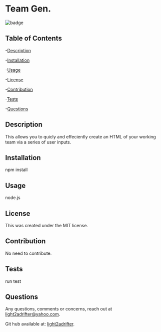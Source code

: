 
  <h1>Team Gen.</h1>

  
  ![badge](https://img.shields.io/badge/license-MIT-informational) <br />
  

  
  ## Table of Contents
  -[Description](#description) <br/>

  -[Installation](#installation) <br/>

  -[Usage](#usage) <br/>
  
  -[License](#license) <br/>
  
  -[Contribution](#contribution) <br/>

  -[Tests](#tests) <br/>

  -[Questions](#questions) <br/>


  ## Description

  This allows you to quicly and effeciently create an HTML of your working team via a series of user inputs.
  
  ## Installation
  npm install
  
  ## Usage
  node.js
  
  ## License
  
  This was created under the MIT license.
  
  
  ## Contribution
  No need to contribute.
  
  ## Tests
  run test
  
  ## Questions
  
  Any questions, comments or concerns, reach out at light2adrifter@yahoo.com.

  Git hub available at: [light2adrifter](https://github.com/light2adrifter/challenge-10).


  

